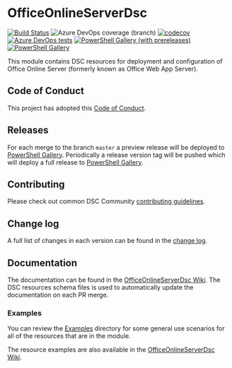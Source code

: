 # OfficeOnlineServerDsc

[![Build Status](https://dev.azure.com/dsccommunity/OfficeOnlineServerDsc/_apis/build/status/dsccommunity.OfficeOnlineServerDsc?branchName=master)](https://dev.azure.com/dsccommunity/OfficeOnlineServerDsc/_build/latest?definitionId=29&branchName=master)
![Azure DevOps coverage (branch)](https://img.shields.io/azure-devops/coverage/dsccommunity/OfficeOnlineServerDsc/29/master)
[![codecov](https://codecov.io/gh/dsccommunity/OfficeOnlineServerDsc/branch/master/graph/badge.svg)](https://codecov.io/gh/dsccommunity/OfficeOnlineServerDsc)
[![Azure DevOps tests](https://img.shields.io/azure-devops/tests/dsccommunity/OfficeOnlineServerDsc/29/master)](https://dsccommunity.visualstudio.com/OfficeOnlineServerDsc/_test/analytics?definitionId=29&contextType=build)
[![PowerShell Gallery (with prereleases)](https://img.shields.io/powershellgallery/vpre/OfficeOnlineServerDsc?label=OfficeOnlineServerDsc%20Preview)](https://www.powershellgallery.com/packages/OfficeOnlineServerDsc/)
[![PowerShell Gallery](https://img.shields.io/powershellgallery/v/OfficeOnlineServerDsc?label=OfficeOnlineServerDsc)](https://www.powershellgallery.com/packages/OfficeOnlineServerDsc/)

This module contains DSC resources for deployment and configuration of Office Online Server (formerly known as Office Web App Server).

## Code of Conduct

This project has adopted this [Code of Conduct](CODE_OF_CONDUCT.md).

## Releases

For each merge to the branch `master` a preview release will be
deployed to [PowerShell Gallery](https://www.powershellgallery.com/).
Periodically a release version tag will be pushed which will deploy a
full release to [PowerShell Gallery](https://www.powershellgallery.com/).

## Contributing

Please check out common DSC Community [contributing guidelines](https://dsccommunity.org/guidelines/contributing).

## Change log

A full list of changes in each version can be found in the [change log](CHANGELOG.md).

## Documentation

The documentation can be found in the [OfficeOnlineServerDsc Wiki](https://github.com/dsccommunity/OfficeOnlineServerDsc/wiki).
The DSC resources schema files is used to automatically update the
documentation on each PR merge.

### Examples

You can review the [Examples](/src/Examples) directory
for some general use scenarios for all of the resources that are in the module.

The resource examples are also available in the [OfficeOnlineServerDsc Wiki](https://github.com/dsccommunity/SqlServerDsc/wiki).
